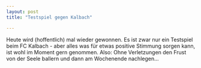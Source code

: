 ```yaml
---
layout: post
title: "Testspiel gegen Kalbach"

---
```


Heute wird (hoffentlich) mal wieder gewonnen. Es ist zwar nur ein Testspiel beim FC Kalbach - aber alles was für etwas positive Stimmung sorgen kann, ist wohl im Moment gern genommen. Also: Ohne Verletzungen den Frust von der Seele ballern und dann am Wochenende nachlegen...


